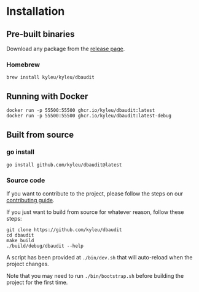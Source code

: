 <!--- Content managed by Project Forge, see [projectforge.md] for details. -->
# Installation

## Pre-built binaries
Download any package from the [release page](https://github.com/kyleu/dbaudit/releases).

### Homebrew
```shell
brew install kyleu/kyleu/dbaudit
```

## Running with Docker
```shell
docker run -p 55500:55500 ghcr.io/kyleu/dbaudit:latest
docker run -p 55500:55500 ghcr.io/kyleu/dbaudit:latest-debug
```

## Built from source

### go install
```shell
go install github.com/kyleu/dbaudit@latest
```

### Source code

If you want to contribute to the project, please follow the steps on our [contributing guide](contributing).

If you just want to build from source for whatever reason, follow these steps:

```shell
git clone https://github.com/kyleu/dbaudit
cd dbaudit
make build
./build/debug/dbaudit --help
```

A script has been provided at `./bin/dev.sh` that will auto-reload when the project changes.

Note that you may need to run `./bin/bootstrap.sh` before building the project for the first time.
